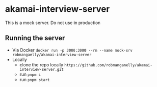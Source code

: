 # akamai-interview-server

This is a mock server. Do not use in production

## Running the server
- Via Docker
  `docker run -p 3000:3000 --rm --name mock-srv robmangaelly/akamai-interview-server`
- Locally
  - clone the repo locally `https://github.com/robmanganelly/akamai-interview-server.git`
  - run `pnpm i`
  - run `pnpm start`
